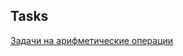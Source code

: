 ## Tasks

[Задачи на арифметические операции](https://informatics.mccme.ru/mod/statements/view.php?id=15960#1)

